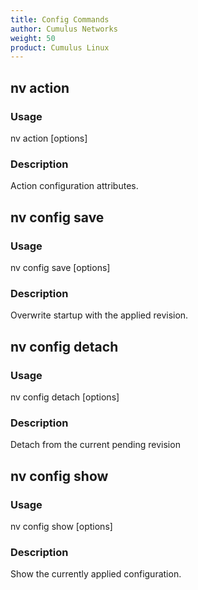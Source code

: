 ```yaml
---
title: Config Commands
author: Cumulus Networks
weight: 50
product: Cumulus Linux
---
```

## nv action

### Usage

nv action [options]

### Description

Action configuration attributes.

## nv config save

### Usage

nv config save [options]

### Description

Overwrite startup with the applied revision.

## nv config detach

### Usage

nv config detach [options]

### Description

Detach from the current pending revision

## nv config show

### Usage

nv config show [options]

### Description

Show the currently applied configuration.
